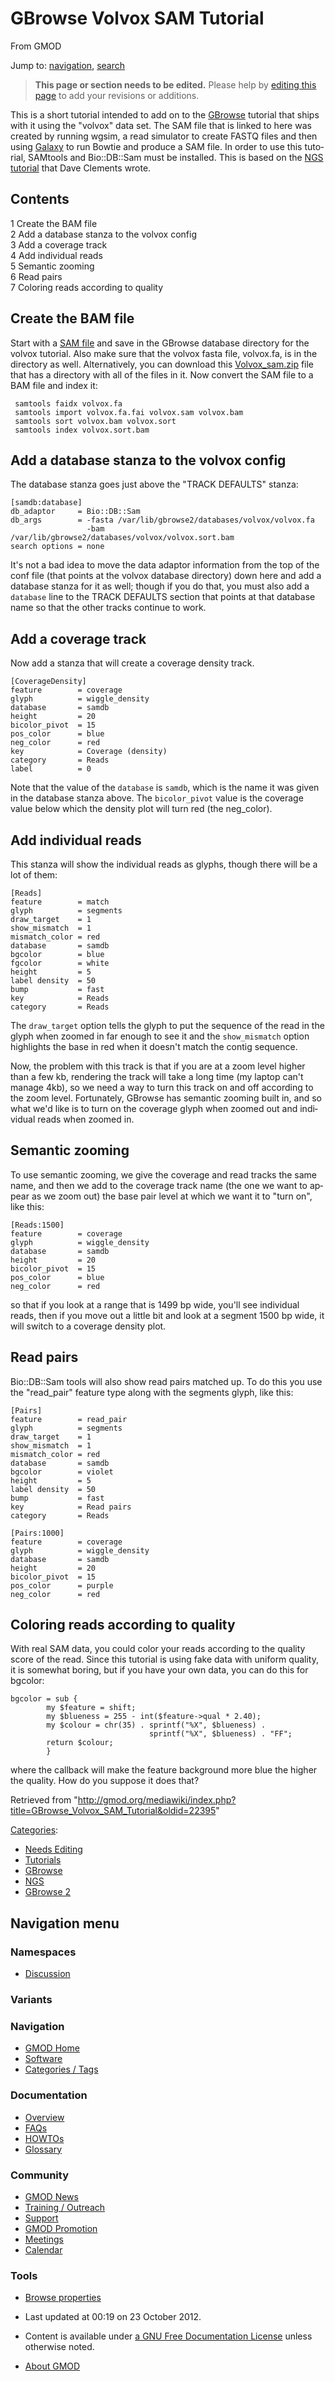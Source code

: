 <div id="mw-page-base" class="noprint">

</div>

<div id="mw-head-base" class="noprint">

</div>

<div id="content" class="mw-body" role="main">

<span id="top"></span>

<div id="mw-js-message" style="display:none;">

</div>



# <span dir="auto">GBrowse Volvox SAM Tutorial</span>

<div id="bodyContent">

<div id="siteSub">

From GMOD

</div>

<div id="contentSub">

</div>

<div id="jump-to-nav" class="mw-jump">

Jump to: [navigation](#mw-navigation), [search](#p-search)

</div>

<div id="mw-content-text" class="mw-content-ltr" lang="en" dir="ltr">

> **This page or section needs to be edited.**
> <span class="small">Please help by <span class="plainlinks"><a
> href="http://gmod.org/mediawiki/index.php?title=GBrowse_Volvox_SAM_Tutorial&amp;action=edit"
> class="external text" rel="nofollow">editing this page</a></span> to
> add your revisions or additions.</span>

This is a short tutorial intended to add on to the
[GBrowse](GBrowse.1 "GBrowse") tutorial that ships with it using the
"volvox" data set. The SAM file that is linked to here was created by
running wgsim, a read simulator to create FASTQ files and then using
[Galaxy](Galaxy.1 "Galaxy") to run Bowtie and produce a SAM file. In
order to use this tutorial, SAMtools and Bio::DB::Sam must be installed.
This is based on the [NGS
tutorial](GBrowse_NGS_Tutorial "GBrowse NGS Tutorial") that Dave
Clements wrote.

<div id="toc" class="toc">

<div id="toctitle">

## Contents

</div>

- [<span class="tocnumber">1</span> <span class="toctext">Create the BAM
  file</span>](#Create_the_BAM_file)
- [<span class="tocnumber">2</span> <span class="toctext">Add a database
  stanza to the volvox
  config</span>](#Add_a_database_stanza_to_the_volvox_config)
- [<span class="tocnumber">3</span> <span class="toctext">Add a coverage
  track</span>](#Add_a_coverage_track)
- [<span class="tocnumber">4</span> <span class="toctext">Add individual
  reads</span>](#Add_individual_reads)
- [<span class="tocnumber">5</span> <span class="toctext">Semantic
  zooming</span>](#Semantic_zooming)
- [<span class="tocnumber">6</span> <span class="toctext">Read
  pairs</span>](#Read_pairs)
- [<span class="tocnumber">7</span> <span class="toctext">Coloring reads
  according to quality</span>](#Coloring_reads_according_to_quality)

</div>

## <span id="Create_the_BAM_file" class="mw-headline">Create the BAM file</span>

Start with a
<a href="https://raw.githubusercontent.com/GMOD/gmod.github.io/main/mediawiki/images/2/22/Volvox.sam.gz" class="internal"
title="Volvox.sam.gz">SAM file</a> and save in the GBrowse database
directory for the volvox tutorial. Also make sure that the volvox fasta
file, volvox.fa, is in the directory as well. Alternatively, you can
download this
<a href="https://raw.githubusercontent.com/GMOD/gmod.github.io/main/mediawiki/images/7/70/Volvox_sam.zip" class="internal"
title="Volvox sam.zip">Volvox_sam.zip</a> file that has a directory with
all of the files in it. Now convert the SAM file to a BAM file and index
it:

     samtools faidx volvox.fa
     samtools import volvox.fa.fai volvox.sam volvox.bam
     samtools sort volvox.bam volvox.sort
     samtools index volvox.sort.bam

## <span id="Add_a_database_stanza_to_the_volvox_config" class="mw-headline">Add a database stanza to the volvox config</span>

The database stanza goes just above the "TRACK DEFAULTS" stanza:

    [samdb:database]
    db_adaptor     = Bio::DB::Sam
    db_args        = -fasta /var/lib/gbrowse2/databases/volvox/volvox.fa
                     -bam  /var/lib/gbrowse2/databases/volvox/volvox.sort.bam
    search options = none

It's not a bad idea to move the data adaptor information from the top of
the conf file (that points at the volvox database directory) down here
and add a database stanza for it as well; though if you do that, you
must also add a `database` line to the TRACK DEFAULTS section that
points at that database name so that the other tracks continue to work.

## <span id="Add_a_coverage_track" class="mw-headline">Add a coverage track</span>

Now add a stanza that will create a coverage density track.

    [CoverageDensity]
    feature        = coverage
    glyph          = wiggle_density
    database       = samdb
    height         = 20
    bicolor_pivot  = 15
    pos_color      = blue
    neg_color      = red
    key            = Coverage (density)
    category       = Reads
    label          = 0

Note that the value of the `database` is `samdb`, which is the name it
was given in the database stanza above. The `bicolor_pivot` value is the
coverage value below which the density plot will turn red (the
neg_color).

## <span id="Add_individual_reads" class="mw-headline">Add individual reads</span>

This stanza will show the individual reads as glyphs, though there will
be a lot of them:

    [Reads]
    feature        = match
    glyph          = segments
    draw_target    = 1
    show_mismatch  = 1
    mismatch_color = red
    database       = samdb
    bgcolor        = blue
    fgcolor        = white
    height         = 5
    label density  = 50
    bump           = fast
    key            = Reads
    category       = Reads

The `draw_target` option tells the glyph to put the sequence of the read
in the glyph when zoomed in far enough to see it and the `show_mismatch`
option highlights the base in red when it doesn't match the contig
sequence.

Now, the problem with this track is that if you are at a zoom level
higher than a few kb, rendering the track will take a long time (my
laptop can't manage 4kb), so we need a way to turn this track on and off
according to the zoom level. Fortunately, GBrowse has semantic zooming
built in, and so what we'd like is to turn on the coverage glyph when
zoomed out and individual reads when zoomed in.

## <span id="Semantic_zooming" class="mw-headline">Semantic zooming</span>

To use semantic zooming, we give the coverage and read tracks the same
name, and then we add to the coverage track name (the one we want to
appear as we zoom out) the base pair level at which we want it to "turn
on", like this:

    [Reads:1500]
    feature        = coverage
    glyph          = wiggle_density
    database       = samdb
    height         = 20
    bicolor_pivot  = 15
    pos_color      = blue
    neg_color      = red

so that if you look at a range that is 1499 bp wide, you'll see
individual reads, then if you move out a little bit and look at a
segment 1500 bp wide, it will switch to a coverage density plot.

## <span id="Read_pairs" class="mw-headline">Read pairs</span>

Bio::DB::Sam tools will also show read pairs matched up. To do this you
use the "read_pair" feature type along with the segments glyph, like
this:

    [Pairs]
    feature        = read_pair
    glyph          = segments
    draw_target    = 1
    show_mismatch  = 1
    mismatch_color = red
    database       = samdb
    bgcolor        = violet
    height         = 5
    label density  = 50
    bump           = fast
    key            = Read pairs
    category       = Reads

    [Pairs:1000]
    feature        = coverage
    glyph          = wiggle_density
    database       = samdb
    height         = 20
    bicolor_pivot  = 15
    pos_color      = purple
    neg_color      = red

## <span id="Coloring_reads_according_to_quality" class="mw-headline">Coloring reads according to quality</span>

With real SAM data, you could color your reads according to the quality
score of the read. Since this tutorial is using fake data with uniform
quality, it is somewhat boring, but if you have your own data, you can
do this for bgcolor:

    bgcolor = sub {
            my $feature = shift;
            my $blueness = 255 - int($feature->qual * 2.40);
            my $colour = chr(35) . sprintf("%X", $blueness) .
                                   sprintf("%X", $blueness) . "FF";
            return $colour;
            }

where the callback will make the feature background more blue the higher
the quality. How do you suppose it does that?

</div>

<div class="printfooter">

Retrieved from
"<http://gmod.org/mediawiki/index.php?title=GBrowse_Volvox_SAM_Tutorial&oldid=22395>"

</div>

<div id="catlinks" class="catlinks">

<div id="mw-normal-catlinks" class="mw-normal-catlinks">

[Categories](Special%3ACategories "Special%3ACategories"):

- [Needs Editing](Category%3ANeeds_Editing "Category%3ANeeds Editing")
- [Tutorials](Category%3ATutorials "Category%3ATutorials")
- [GBrowse](Category%3AGBrowse "Category%3AGBrowse")
- <a
  href="http://gmod.org/mediawiki/index.php?title=Category%3ANGS&amp;action=edit&amp;redlink=1"
  class="new" title="Category%3ANGS (page does not exist)">NGS</a>
- [GBrowse 2](Category%3AGBrowse_2 "Category%3AGBrowse 2")

</div>

</div>

<div class="visualClear">

</div>

</div>

</div>

<div id="mw-navigation">

## Navigation menu

<div id="mw-head">



<div id="left-navigation">

<div id="p-namespaces" class="vectorTabs" role="navigation"
aria-labelledby="p-namespaces-label">

### Namespaces


- <span id="ca-talk"><a
  href="http://gmod.org/mediawiki/index.php?title=Talk%3AGBrowse_Volvox_SAM_Tutorial&amp;action=edit&amp;redlink=1"
  accesskey="t"
  title="Discussion about the content page [t]">Discussion</a></span>

</div>

<div id="p-variants" class="vectorMenu emptyPortlet" role="navigation"
aria-labelledby="p-variants-label">

### 

### Variants[](#)

<div class="menu">

</div>

</div>

</div>





</div>

</div>

</div>

<div id="mw-panel">

<div id="p-logo" role="banner">

<a href="Main_Page"
style="background-image: url(../images/GMOD-cogs.png);"
title="Visit the main page"></a>

</div>

<div id="p-Navigation" class="portal" role="navigation"
aria-labelledby="p-Navigation-label">

### Navigation

<div class="body">

- <span id="n-GMOD-Home">[GMOD Home](Main_Page)</span>
- <span id="n-Software">[Software](GMOD_Components)</span>
- <span id="n-Categories-.2F-Tags">[Categories /
  Tags](Categories)</span>

</div>

</div>

<div id="p-Documentation" class="portal" role="navigation"
aria-labelledby="p-Documentation-label">

### Documentation

<div class="body">

- <span id="n-Overview">[Overview](Overview)</span>
- <span id="n-FAQs">[FAQs](Category%3AFAQ)</span>
- <span id="n-HOWTOs">[HOWTOs](Category%3AHOWTO)</span>
- <span id="n-Glossary">[Glossary](Glossary)</span>

</div>

</div>

<div id="p-Community" class="portal" role="navigation"
aria-labelledby="p-Community-label">

### Community

<div class="body">

- <span id="n-GMOD-News">[GMOD News](GMOD_News)</span>
- <span id="n-Training-.2F-Outreach">[Training /
  Outreach](Training_and_Outreach)</span>
- <span id="n-Support">[Support](Support)</span>
- <span id="n-GMOD-Promotion">[GMOD Promotion](GMOD_Promotion)</span>
- <span id="n-Meetings">[Meetings](Meetings)</span>
- <span id="n-Calendar">[Calendar](Calendar)</span>

</div>

</div>

<div id="p-tb" class="portal" role="navigation"
aria-labelledby="p-tb-label">

### Tools

<div class="body">


- <span id="t-smwbrowselink"><a href="Special%3ABrowse/GBrowse_Volvox_SAM_Tutorial"
  rel="smw-browse">Browse properties</a></span>


</div>

</div>

</div>

</div>

<div id="footer" role="contentinfo">

- <span id="footer-info-lastmod">Last updated at 00:19 on 23 October
  2012.</span>
<!-- - <span id="footer-info-viewcount">31,471 page views.</span> -->
- <span id="footer-info-copyright">Content is available under
  <a href="http://www.gnu.org/licenses/fdl-1.3.html" class="external"
  rel="nofollow">a GNU Free Documentation License</a> unless otherwise
  noted.</span>

<!-- -->

- <span id="footer-places-about">[About
  GMOD](GMOD%3AAbout "GMOD%3AAbout")</span>

<!-- -->






</div>
